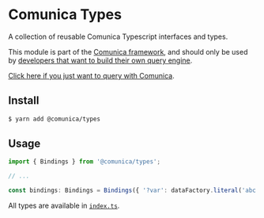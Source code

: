# Comunica Types

A collection of reusable Comunica Typescript interfaces and types.

This module is part of the [Comunica framework](https://github.com/comunica/comunica),
and should only be used by [developers that want to build their own query engine](https://comunica.dev/docs/modify/).

[Click here if you just want to query with Comunica](https://comunica.dev/docs/query/).

## Install

```bash
$ yarn add @comunica/types
```

## Usage

```typescript
import { Bindings } from '@comunica/types';

// ...

const bindings: Bindings = Bindings({ '?var': dataFactory.literal('abc') });
```

All types are available in [`index.ts`](https://github.com/comunica/comunica/blob/master/packages/context-entries/index.ts).
